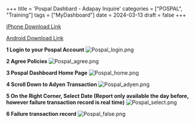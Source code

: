 +++
title = 'Pospal Dashbard - Adapay Inquire'
categories = ["POSPAL", "Training"]
tags = ["MyDashboard"]
date = 2024-03-13
draft = false
+++

[iPhone Download Link](https://apps.apple.com/au/app/pospal-dashboard/id1600254383 "iPhone Download")

[Android Download Link](https://www.pospal.cn/dcv2.html?i=landing/download/imgs/%E6%88%91%E7%9A%84%E5%BA%97%E9%93%BAV3.png&n=%E6%88%91%E7%9A%84%E5%BA%97%E9%93%BAV3&r=https://file.pospal.cn/myshop/myshop_android_v3_2.0.20.apk&c=downloadpage2.0.20 "Android Link")

**1 Login to your Pospal Account**
![Pospal_login.png](/img/Pospal_login.png)

**2 Agree Policies**
![Pospal_agree.png](/img/Pospal_agree.png)

**3 Pospal Dashboard Home Page**
![Pospal_home.png](/img/Pospal_home.png)

**4 Scroll Down to Adyen Transaction**
![Pospal_adyen.png](/img/Pospal_adyen.png)

**5 On the Right Corner, Select Date (Report only available the day before, however failure transaction record is real time)**
![Pospal_select.png](/img/Pospal_select.png)

**6 Failure transaction record**
![Pospal_false.png](/img/Pospal_false.png)